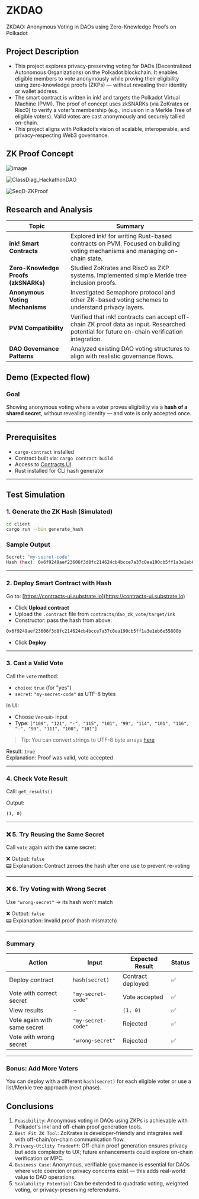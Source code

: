 # ZKDAO
ZKDAO: Anonymous Voting in DAOs using Zero-Knowledge Proofs on Polkadot

## Project Description

* This project explores privacy-preserving voting for DAOs (Decentralized Autonomous Organizations) on the Polkadot blockchain. It enables eligible members to vote anonymously while proving their eligibility using zero-knowledge proofs (ZKPs) — without revealing their identity or wallet address.
* The smart contract is written in ink! and targets the Polkadot Virtual Machine (PVM). The proof of concept uses zkSNARKs (via ZoKrates or Risc0) to verify a voter's membership (e.g., inclusion in a Merkle Tree of eligible voters). Valid votes are cast anonymously and securely tallied on-chain.
* This project aligns with Polkadot’s vision of scalable, interoperable, and privacy-respecting Web3 governance.

## ZK Proof Concept
![image](https://github.com/user-attachments/assets/023fd870-999f-4a48-a76a-9c95edce20a0)

![ClassDiag_HackathonDAO](https://github.com/user-attachments/assets/6514ef02-ece9-4105-af80-bf2ceab1b305)

![SeqD-ZKProof](https://github.com/user-attachments/assets/3b75aad5-9f2d-4b64-8251-37a8685f5025)


## Research and Analysis

| Topic                         | Summary                                                                 |
|------------------------------|-------------------------------------------------------------------------|
| **ink! Smart Contracts**      | Explored ink! for writing Rust-based contracts on PVM. Focused on building voting mechanisms and managing on-chain state. |
| **Zero-Knowledge Proofs (zkSNARKs)** | Studied ZoKrates and Risc0 as ZKP systems. Implemented simple Merkle tree inclusion proofs. |
| **Anonymous Voting Mechanisms** | Investigated Semaphore protocol and other ZK-based voting schemes to understand privacy layers. |
| **PVM Compatibility**         | Verified that ink! contracts can accept off-chain ZK proof data as input. Researched potential for future on-chain verification integration. |
| **DAO Governance Patterns**   | Analyzed existing DAO voting structures to align with realistic governance flows. |

## Demo (Expected flow)

### Goal

Showing anonymous voting where a voter proves eligibility via a **hash of a shared secret**, without revealing identity — and vote is only accepted once.

---

## Prerequisites

- `cargo-contract` installed
- Contract built via: `cargo contract build`
- Access to [Contracts UI](https://contracts-ui.substrate.io)
- Rust installed for CLI hash generator

---

## Test Simulation

### 1. Generate the ZK Hash (Simulated)

```bash
cd client
cargo run --bin generate_hash
```

### Sample Output

```bash
Secret: "my-secret-code"
Hash (hex): 0x6f9249aef23606f3d8fc214624cb4bcce7a37c0ea190cb5ff1a3e1eb6e55800b
```

---

### 2. Deploy Smart Contract with Hash

Go to: [https://contracts-ui.substrate.io](https://contracts-ui.substrate.io)

- Click **Upload contract**
- Upload the `.contract` file from `contracts/dao_zk_vote/target/ink`
- Constructor: pass the hash from above:
  
```bash
0x6f9249aef23606f3d8fc214624cb4bcce7a37c0ea190cb5ff1a3e1eb6e55800b
```

- Click **Deploy**

---

### 3. Cast a Valid Vote

Call the `vote` method:

- `choice`: `true` (for "yes")
- `secret`: `"my-secret-code"` as UTF-8 bytes

In UI:
- Choose `Vec<u8>` input
- Type: `["109", "121", "-", "115", "101", "99", "114", "101", "116", "-", "99", "111", "100", "101"]`

> Tip: You can convert strings to UTF-8 byte arrays [here](https://onlineutf8tools.com/convert-text-to-utf8)

Result: `true`  
Explanation: Proof was valid, vote accepted

---

### 4. Check Vote Result

Call: `get_results()`

Output:
```bash
(1, 0)
```

---

### ❌ 5. Try Reusing the Same Secret

Call `vote` again with the same secret:

❌ Output: `false`  
📟 Explanation: Contract zeroes the hash after one use to prevent re-voting

---

### ❌ 6. Try Voting with Wrong Secret

Use `"wrong-secret"` → its hash won't match

❌ Output: `false`  
📟 Explanation: Invalid proof (hash mismatch)

---

### Summary

| Action                         | Input                 | Expected Result | Status |
|-------------------------------|------------------------|-----------------|--------|
| Deploy contract               | `hash(secret)`         | Contract deployed | ✅     |
| Vote with correct secret      | `"my-secret-code"`     | Vote accepted    | ✅     |
| View results                  | -                      | `(1, 0)`         | ✅     |
| Vote again with same secret   | `"my-secret-code"`     | Rejected         | ✅     |
| Vote with wrong secret        | `"wrong-secret"`       | Rejected         | ✅     |

---

### Bonus: Add More Voters

You can deploy with a different `hash(secret)` for each eligible voter or use a list/Merkle tree approach (next phase).



## Conclusions
1. `Feasibility`: Anonymous voting in DAOs using ZKPs is achievable with Polkadot's ink! and off-chain proof generation tools.
2. `Best Fit ZK Tool`: ZoKrates is developer-friendly and integrates well with off-chain/on-chain communication flow.
3. `Privacy-Utility Tradeoff`: Off-chain proof generation ensures privacy but adds complexity to UX; future enhancements could explore on-chain verification or MPC.
4. `Business Case`: Anonymous, verifiable governance is essential for DAOs where vote coercion or privacy concerns exist — this adds real-world value to DAO operations.
5. `Scalability Potential`: Can be extended to quadratic voting, weighted voting, or privacy-preserving referendums.

